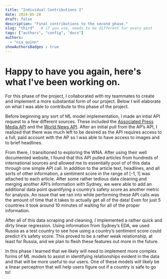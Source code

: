 ```yaml
---
title: "Individual Contributions 2"
date: 2024-05-28
draft: false
description: "Final contributions to the second phase."
slug: "third"   # if you use, needs to be different for every post
tags: ["authors", "config", "docs"]
authors:
  - "nia_quinn"
showAuthorsBadges : true
---
```


# Happy to have you again, here's what I've been working on.

For this phase of the project, I collaborated with my teammates to create and implement a more substantial form of our project. Below I will elaborate on what I was able to contribute to this phase of the project.

Before beginning any sort of ML model implementation, I made an intial API request to a few different sources. These included the [Associated Press Media API](https://developer.ap.org/ap-media-api/) and the [World News API](https://worldnewsapi.com/). After an initial pull from the AP’s API, I realized that there was much left to be desired as the API requires access to a full, paid account with the AP so I was able to have access to images and to brief headlines. 

From there, I transitioned to exploring the WNA. After using their well documented website, I found that this API pulled articles from hundreds of international sources and allowed me to essentially pool of of this data through one simple API call. In addition to the article text, headlines, and all sorts of other information, a sentiment score in the range of [-1, 1] was attached to each article. After some rather tedious data cleaning and merging another API’s information with Sydney, we were able to add an additional data point quantifying a country’s safety score as another metric for analysis. An issue that we ran into while performing these API calls was the amount of time that it takes to actually get all of the data! Even for just 5 countries it took around 10 minutes of waiting for all of the proper information.

After all of this data scraping and cleaning, I implemented a rather quick and dirty linear regression. Using information from Sydney’s EDA, we used Russia as a test country to see how using a country’s sentiment score could predict it’s safety score. This proved to be a rather weak relationship, at least for Russia, and we plan to flesh these features out more in the future.

In this phase I learned that we likely will need to implement more complex forms of ML models to assist in identifying relationships evident in the data and that will be more useful to our users. One of these models will likely be a linear perceptron that will help users figure out if a country is safe to go to!